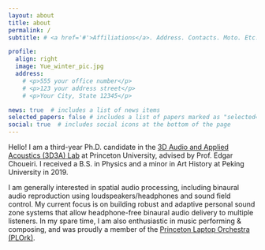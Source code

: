```yaml
---
layout: about
title: about
permalink: /
subtitle: # <a href='#'>Affiliations</a>. Address. Contacts. Moto. Etc.

profile:
  align: right
  image: Yue_winter_pic.jpg
  address: 
    # <p>555 your office number</p>
    # <p>123 your address street</p>
    # <p>Your City, State 12345</p>

news: true  # includes a list of news items
selected_papers: false # includes a list of papers marked as "selected={true}"
social: true  # includes social icons at the bottom of the page
---
```


Hello! I am a third-year Ph.D. candidate in the [3D Audio and Applied Acoustics (3D3A) Lab](https://www.princeton.edu/3D3A/) at Princeton University, advised by Prof. Edgar Choueiri. I received a B.S. in Physics and a minor in Art History at Peking University in 2019.

I am generally interested in spatial audio processing, including binaural audio reproduction using loudspeakers/headphones and sound field control. My current focus is on building robust and adaptive personal sound zone systems that allow headphone-free binaural audio delivery to multiple listeners. In my spare time, I am also enthusiastic in music performing & composing, and was proudly a member of the [Princeton Laptop Orchestra (PLOrk)](https://plork.princeton.edu/).



<!-- Put your address / P.O. box / other info right below your picture. You can also disable any these elements by editing `profile` property of the YAML header of your `_pages/about.md`. Edit `_bibliography/papers.bib` and Jekyll will render your [publications page](/al-folio/publications/) automatically. -->

<!-- Link to your social media connections, too. This theme is set up to use [Font Awesome icons](http://fortawesome.github.io/Font-Awesome/) and [Academicons](https://jpswalsh.github.io/academicons/), like the ones below. Add your Facebook, Twitter, LinkedIn, Google Scholar, or just disable all of them. -->
